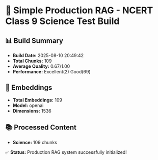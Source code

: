 
# 🚀 Simple Production RAG - NCERT Class 9 Science Test Build

## 📊 Build Summary
- **Build Date:** 2025-08-10 20:49:42
- **Total Chunks:** 109
- **Average Quality:** 0.67/1.00
- **Performance:** Excellent(2) Good(69)

## 🧠 Embeddings
- **Total Embeddings:** 109
- **Model:** openai
- **Dimensions:** 1536

## 📚 Processed Content
- **Science:** 109 chunks

✅ **Status:** Production RAG system successfully initialized!
